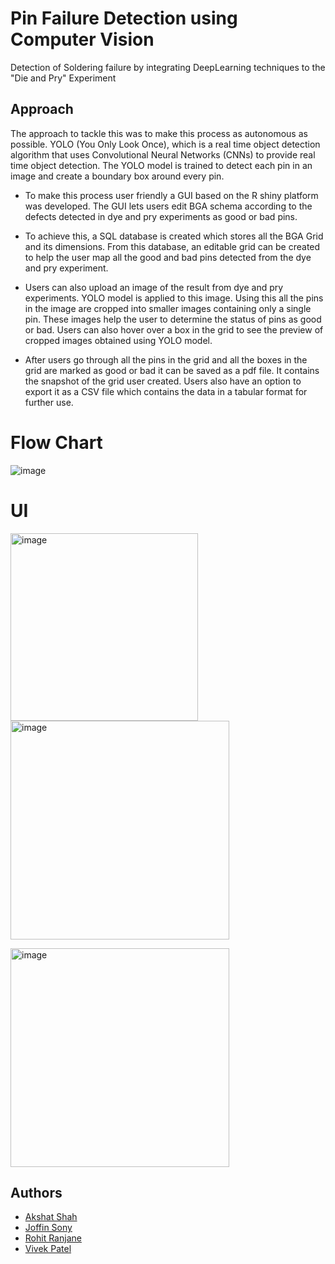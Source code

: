 # Pin Failure Detection using Computer Vision
Detection of Soldering failure by integrating DeepLearning techniques to the "Die and Pry" Experiment

## Approach

The approach to tackle this was to make this process as autonomous as possible. YOLO (You Only Look Once), which is a real time object detection algorithm that uses Convolutional Neural Networks (CNNs) to provide real time object detection. The YOLO model is trained to detect each pin in an image and create a boundary box around every pin.

- To make this process user friendly a GUI based on the R shiny platform was developed. The GUI lets users edit BGA schema according to the defects detected in dye and pry experiments as good or bad pins.

- To achieve this, a SQL database is created which stores all the BGA Grid and its dimensions. From this database, an editable grid can be created to help the user map all the good and bad pins detected from the dye and pry experiment.

- Users can also upload an image of the result from dye and pry experiments. YOLO model is applied to this image. Using this all the pins in the image are cropped into smaller images containing only a single pin. These images help the user to determine the status of pins as good or bad. Users can also hover over a box in the grid to see the preview of cropped images obtained using YOLO model.
- After users go through all the pins in the grid and all the boxes in the grid are marked as good or bad it can be saved as a pdf file. It contains the snapshot of the grid user created. Users also have an option to export it as a CSV file which contains the data in a tabular format for further use.

# Flow Chart 

![image](https://user-images.githubusercontent.com/102171203/159985580-9485f05c-81e7-45d4-bcba-3122911a927a.png)


# UI

<img width="300" alt="image" src="https://user-images.githubusercontent.com/102171203/159985997-a6af94ca-1a35-4ff8-abad-b19b70c1edfe.png">             <img width="350" alt="image" src="https://user-images.githubusercontent.com/102171203/159986073-ed717bad-ff13-48dc-9be0-295459bd6913.png">

<img width="350" alt="image" src="https://user-images.githubusercontent.com/102171203/159986117-30832c9d-9803-4501-ac13-723b76433712.png">


## Authors

- [Akshat Shah](https://www.linkedin.com/in/akshat-shah-4746b5142)
- [Joffin Sony](https://www.linkedin.com/in/joffinsony/)
- [Rohit Ranjane](https://www.linkedin.com/in/rohit-ranjane/)
- [Vivek Patel](https://www.linkedin.com/in/vivekpatel97/)


